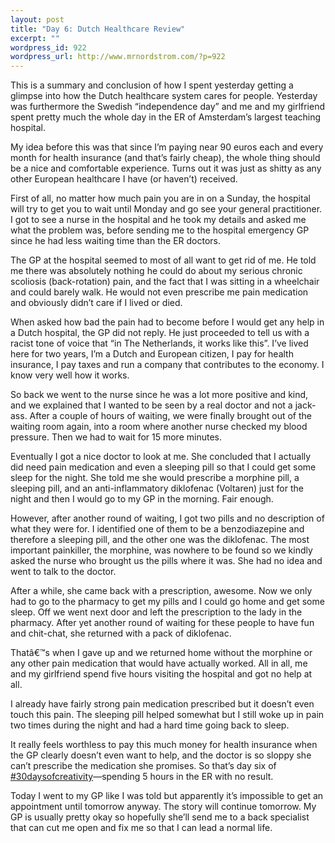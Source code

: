 ```yaml
--- 
layout: post
title: "Day 6: Dutch Healthcare Review"
excerpt: ""
wordpress_id: 922
wordpress_url: http://www.mrnordstrom.com/?p=922
---
```

<p>This is a summary and conclusion of how I spent yesterday getting a glimpse into how the Dutch healthcare system cares for people. Yesterday was furthermore the Swedish &ldquo;independence day&rdquo; and me and my girlfriend spent pretty much the whole day in the ER of Amsterdam&rsquo;s largest teaching hospital.</p>
<!--more-->
<p>My idea before this was that since I&rsquo;m paying near 90 euros each and every month for health insurance (and that&rsquo;s fairly cheap), the whole thing should be a nice and comfortable experience. Turns out it was just as shitty as any other European healthcare I have (or haven&rsquo;t) received.</p>
<p>First of all, no matter how much pain you are in on a Sunday, the hospital will try to get you to wait until Monday and go see your general practitioner. I got to see a nurse in the hospital and he took my details and asked me what the problem was, before sending me to the hospital emergency GP since he had less waiting time than the ER doctors.</p>
<p>The GP at the hospital seemed to most of all want to get rid of me. He told me there was absolutely nothing he could do about my serious chronic scoliosis (back-rotation) pain, and the fact that I was sitting in a wheelchair and could barely walk. He would not even prescribe me pain medication and obviously didn&rsquo;t care if I lived or died.</p>
<p>When asked how bad the pain had to become before I would get any help in a Dutch hospital, the GP did not reply. He just proceeded to tell us with a racist tone of voice that &ldquo;in The Netherlands, it works like this&rdquo;. I&rsquo;ve lived here for two years, I&rsquo;m a Dutch and European citizen, I pay for health insurance, I pay taxes and run a company that contributes to the economy. I know very well how it works.</p>
<p>So back we went to the nurse since he was a lot more positive and kind, and we explained that I wanted to be seen by a real doctor and not a jack-ass. After a couple of hours of waiting, we were finally brought out of the waiting room again, into a room where another nurse checked my blood pressure. Then we had to wait for 15 more minutes.</p>
<p>Eventually I got a nice doctor to look at me. She concluded that I actually did need pain medication and even a sleeping pill so that I could get some sleep for the night. She told me she would prescribe a morphine pill, a sleeping pill, and an anti-inflammatory diklofenac (Voltaren) just for the night and then I would go to my GP in the morning. Fair enough.</p>
<p>However, after another round of waiting, I got two pills and no description of what they were for. I identified one of them to be a benzodiazepine and therefore a sleeping pill, and the other one was the diklofenac. The most important painkiller, the morphine, was nowhere to be found so we kindly asked the nurse who brought us the pills where it was. She had no idea and went to talk to the doctor.</p>
<p>After a while, she came back with a prescription, awesome. Now we only had to go to the pharmacy to get my pills and I could go home and get some sleep. Off we went next door and left the prescription to the lady in the pharmacy. After yet another round of waiting for these people to have fun and chit-chat, she returned with a pack of diklofenac.</p>
<p>Thatâ€™s when I gave up and we returned home without the morphine or any other pain medication that would have actually worked. All in all, me and my girlfriend spend five hours visiting the hospital and got no help at all.</p>
<p>I already have fairly strong pain medication prescribed but it doesn&rsquo;t even touch this pain. The sleeping pill helped somewhat but I still woke up in pain two times during the night and had a hard time going back to sleep.</p>
<p>It really feels worthless to pay this much money for health insurance when the GP clearly doesn&rsquo;t even want to help, and the doctor is so sloppy she can&rsquo;t prescribe the medication she promises. So that&rsquo;s day six of <a href="http://30daysofcreativity.com">#30daysofcreativity</a>&mdash;spending 5 hours in the ER with no result.</p>
<p>Today I went to my GP like I was told but apparently it&rsquo;s impossible to get an appointment until tomorrow anyway. The story will continue tomorrow. My GP is usually pretty okay so hopefully she&rsquo;ll send me to a back specialist that can cut me open and fix me so that I can lead a normal life.</p>
